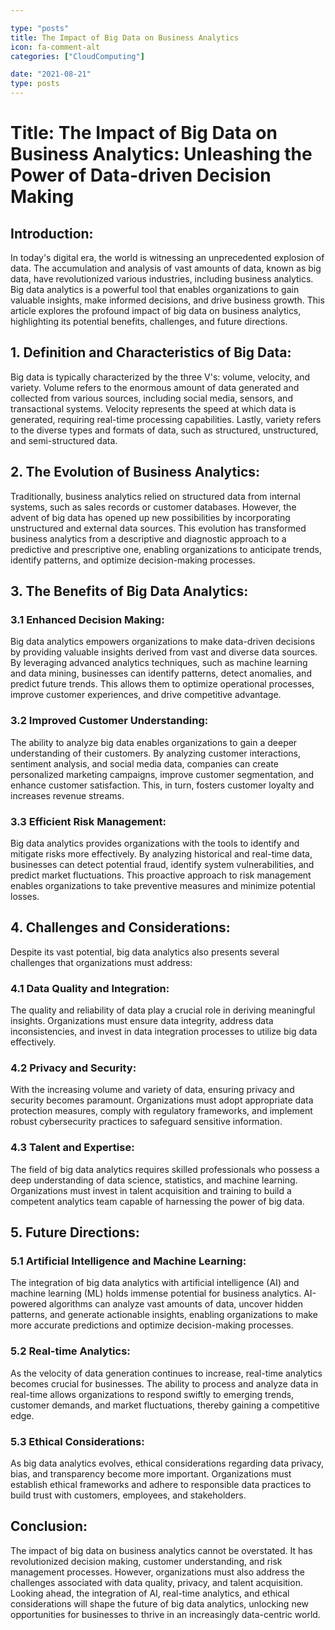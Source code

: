 ```yaml
---

type: "posts"
title: The Impact of Big Data on Business Analytics
icon: fa-comment-alt
categories: ["CloudComputing"]

date: "2021-08-21"
type: posts
---
```





# Title: The Impact of Big Data on Business Analytics: Unleashing the Power of Data-driven Decision Making

## Introduction:

In today's digital era, the world is witnessing an unprecedented explosion of data. The accumulation and analysis of vast amounts of data, known as big data, have revolutionized various industries, including business analytics. Big data analytics is a powerful tool that enables organizations to gain valuable insights, make informed decisions, and drive business growth. This article explores the profound impact of big data on business analytics, highlighting its potential benefits, challenges, and future directions.

## 1. Definition and Characteristics of Big Data:

Big data is typically characterized by the three V's: volume, velocity, and variety. Volume refers to the enormous amount of data generated and collected from various sources, including social media, sensors, and transactional systems. Velocity represents the speed at which data is generated, requiring real-time processing capabilities. Lastly, variety refers to the diverse types and formats of data, such as structured, unstructured, and semi-structured data.

## 2. The Evolution of Business Analytics:

Traditionally, business analytics relied on structured data from internal systems, such as sales records or customer databases. However, the advent of big data has opened up new possibilities by incorporating unstructured and external data sources. This evolution has transformed business analytics from a descriptive and diagnostic approach to a predictive and prescriptive one, enabling organizations to anticipate trends, identify patterns, and optimize decision-making processes.

## 3. The Benefits of Big Data Analytics:

### 3.1 Enhanced Decision Making:

Big data analytics empowers organizations to make data-driven decisions by providing valuable insights derived from vast and diverse data sources. By leveraging advanced analytics techniques, such as machine learning and data mining, businesses can identify patterns, detect anomalies, and predict future trends. This allows them to optimize operational processes, improve customer experiences, and drive competitive advantage.

### 3.2 Improved Customer Understanding:

The ability to analyze big data enables organizations to gain a deeper understanding of their customers. By analyzing customer interactions, sentiment analysis, and social media data, companies can create personalized marketing campaigns, improve customer segmentation, and enhance customer satisfaction. This, in turn, fosters customer loyalty and increases revenue streams.

### 3.3 Efficient Risk Management:

Big data analytics provides organizations with the tools to identify and mitigate risks more effectively. By analyzing historical and real-time data, businesses can detect potential fraud, identify system vulnerabilities, and predict market fluctuations. This proactive approach to risk management enables organizations to take preventive measures and minimize potential losses.

## 4. Challenges and Considerations:

Despite its vast potential, big data analytics also presents several challenges that organizations must address:

### 4.1 Data Quality and Integration:

The quality and reliability of data play a crucial role in deriving meaningful insights. Organizations must ensure data integrity, address data inconsistencies, and invest in data integration processes to utilize big data effectively.

### 4.2 Privacy and Security:

With the increasing volume and variety of data, ensuring privacy and security becomes paramount. Organizations must adopt appropriate data protection measures, comply with regulatory frameworks, and implement robust cybersecurity practices to safeguard sensitive information.

### 4.3 Talent and Expertise:

The field of big data analytics requires skilled professionals who possess a deep understanding of data science, statistics, and machine learning. Organizations must invest in talent acquisition and training to build a competent analytics team capable of harnessing the power of big data.

## 5. Future Directions:

### 5.1 Artificial Intelligence and Machine Learning:

The integration of big data analytics with artificial intelligence (AI) and machine learning (ML) holds immense potential for business analytics. AI-powered algorithms can analyze vast amounts of data, uncover hidden patterns, and generate actionable insights, enabling organizations to make more accurate predictions and optimize decision-making processes.

### 5.2 Real-time Analytics:

As the velocity of data generation continues to increase, real-time analytics becomes crucial for businesses. The ability to process and analyze data in real-time allows organizations to respond swiftly to emerging trends, customer demands, and market fluctuations, thereby gaining a competitive edge.

### 5.3 Ethical Considerations:

As big data analytics evolves, ethical considerations regarding data privacy, bias, and transparency become more important. Organizations must establish ethical frameworks and adhere to responsible data practices to build trust with customers, employees, and stakeholders.

## Conclusion:

The impact of big data on business analytics cannot be overstated. It has revolutionized decision making, customer understanding, and risk management processes. However, organizations must also address the challenges associated with data quality, privacy, and talent acquisition. Looking ahead, the integration of AI, real-time analytics, and ethical considerations will shape the future of big data analytics, unlocking new opportunities for businesses to thrive in an increasingly data-centric world.